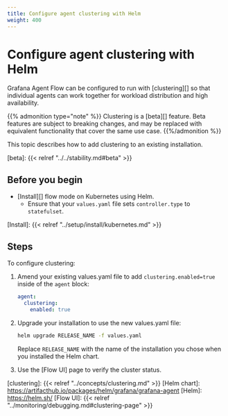 ```yaml
---
title: Configure agent clustering with Helm
weight: 400
---
```


# Configure agent clustering with Helm

Grafana Agent Flow can be configured to run with [clustering][] so that
individual agents can work together for workload distribution and high
availability.

{{% admonition type="note" %}}
Clustering is a [beta][] feature. Beta features are subject to breaking
changes, and may be replaced with equivalent functionality that cover the same
use case.
{{%/admonition %}}

This topic describes how to add clustering to an existing installation.

[beta]: {{< relref "../../stability.md#beta" >}}

## Before you begin

- [Install][] flow mode on Kubernetes using Helm.
    - Ensure that your `values.yaml` file sets `controller.type` to
      `statefulset`.

[Install]: {{< relref "../setup/install/kubernetes.md" >}}

## Steps

To configure clustering:

1. Amend your existing values.yaml file to add `clustering.enabled=true` inside
   of the `agent` block:

   ```yaml
   agent:
     clustering:
       enabled: true
   ```

1. Upgrade your installation to use the new values.yaml file:

   ```bash
   helm upgrade RELEASE_NAME -f values.yaml
   ```

   Replace `RELEASE_NAME` with the name of the installation you chose when you
   installed the Helm chart.

1. Use the [Flow UI] page to verify the cluster status.

[clustering]: {{< relref "../concepts/clustering.md" >}}
[Helm chart]: https://artifacthub.io/packages/helm/grafana/grafana-agent
[Helm]: https://helm.sh/
[Flow UI]: {{< relref "../monitoring/debugging.md#clustering-page" >}}
